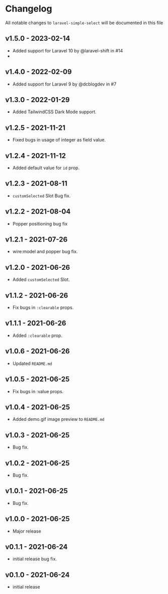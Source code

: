 # Changelog

All notable changes to `laravel-simple-select` will be documented in this file

## v1.5.0 - 2023-02-14

- Added support for Laravel 10 by @laravel-shift in #14
- 
## v1.4.0 - 2022-02-09

- Added support for Laravel 9 by @dcblogdev in #7
  
## v1.3.0 - 2022-01-29

- Added TailwindCSS Dark Mode support.
  
## v1.2.5 - 2021-11-21

- Fixed bugs in usage of integer as field value.
  
## v1.2.4 - 2021-11-12

- Added default value for `id` prop.
  
## v1.2.3 - 2021-08-11

- `customSelected` Slot Bug fix.
  
## v1.2.2 - 2021-08-04

- Popper positioning bug fix
  
## v1.2.1 - 2021-07-26

- wire:model and popper bug fix.
  
## v1.2.0 - 2021-06-26

- Added `customSelected` Slot.
  
## v1.1.2 - 2021-06-26

- Fix bugs in `:clearable` props.
  
## v1.1.1 - 2021-06-26

- Added `:clearable` prop.

## v1.0.6 - 2021-06-26

- Updated `README.md`

## v1.0.5 - 2021-06-25

- Fix bugs in :value props.
  
## v1.0.4 - 2021-06-25

- Added demo.gif image preview to  `README.md`

## v1.0.3 - 2021-06-25

- Bug fix.

## v1.0.2 - 2021-06-25

- Bug fix.

## v1.0.1 - 2021-06-25

- Bug fix.

## v1.0.0 - 2021-06-25

- Major release

## v0.1.1 - 2021-06-24

- initial release bug fix.
  
## v0.1.0 - 2021-06-24

- initial release
